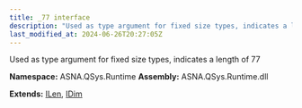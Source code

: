 ```yaml
---
title: _77 interface
description: "Used as type argument for fixed size types, indicates a length of 77  "
last_modified_at: 2024-06-26T20:27:05Z
---
```


Used as type argument for fixed size types, indicates a length of 77 

**Namespace:** ASNA.QSys.Runtime
**Assembly:** ASNA.QSys.Runtime.dll

**Extends:** [ILen](/reference/runtime/qsys-runtime/i-len.html), [IDim](/reference/runtime/qsys-runtime/i-dim.html)
<br>
<br>
